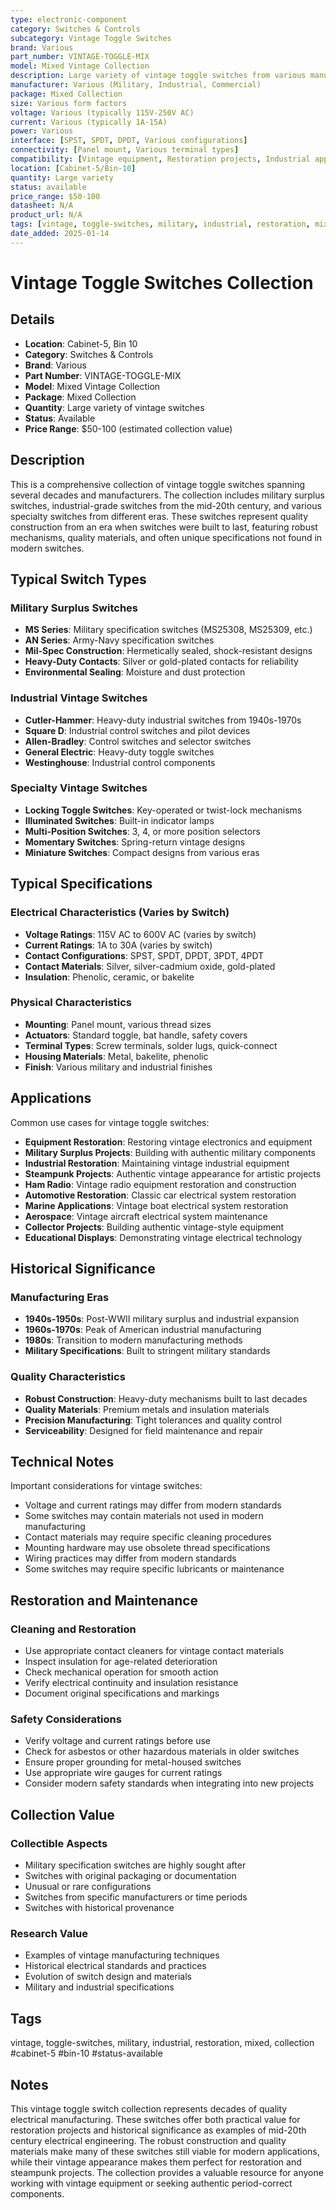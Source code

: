 ```yaml
---
type: electronic-component
category: Switches & Controls
subcategory: Vintage Toggle Switches
brand: Various
part_number: VINTAGE-TOGGLE-MIX
model: Mixed Vintage Collection
description: Large variety of vintage toggle switches from various manufacturers and eras
manufacturer: Various (Military, Industrial, Commercial)
package: Mixed Collection
size: Various form factors
voltage: Various (typically 115V-250V AC)
current: Various (typically 1A-15A)
power: Various
interface: [SPST, SPDT, DPDT, Various configurations]
connectivity: [Panel mount, Various terminal types]
compatibility: [Vintage equipment, Restoration projects, Industrial applications]
location: [Cabinet-5/Bin-10]
quantity: Large variety
status: available
price_range: $50-100
datasheet: N/A
product_url: N/A
tags: [vintage, toggle-switches, military, industrial, restoration, mixed, collection, cabinet-5, bin-10, status-available]
date_added: 2025-01-14
---
```


# Vintage Toggle Switches Collection

## Details

- **Location**: Cabinet-5, Bin 10
- **Category**: Switches & Controls
- **Brand**: Various
- **Part Number**: VINTAGE-TOGGLE-MIX
- **Model**: Mixed Vintage Collection
- **Package**: Mixed Collection
- **Quantity**: Large variety of vintage switches
- **Status**: Available
- **Price Range**: $50-100 (estimated collection value)

## Description

This is a comprehensive collection of vintage toggle switches spanning several decades and manufacturers. The collection includes military surplus switches, industrial-grade switches from the mid-20th century, and various specialty switches from different eras. These switches represent quality construction from an era when switches were built to last, featuring robust mechanisms, quality materials, and often unique specifications not found in modern switches.

## Typical Switch Types

### Military Surplus Switches

- **MS Series**: Military specification switches (MS25308, MS25309, etc.)
- **AN Series**: Army-Navy specification switches
- **Mil-Spec Construction**: Hermetically sealed, shock-resistant designs
- **Heavy-Duty Contacts**: Silver or gold-plated contacts for reliability
- **Environmental Sealing**: Moisture and dust protection

### Industrial Vintage Switches

- **Cutler-Hammer**: Heavy-duty industrial switches from 1940s-1970s
- **Square D**: Industrial control switches and pilot devices
- **Allen-Bradley**: Control switches and selector switches
- **General Electric**: Heavy-duty toggle switches
- **Westinghouse**: Industrial control components

### Specialty Vintage Switches

- **Locking Toggle Switches**: Key-operated or twist-lock mechanisms
- **Illuminated Switches**: Built-in indicator lamps
- **Multi-Position Switches**: 3, 4, or more position selectors
- **Momentary Switches**: Spring-return vintage designs
- **Miniature Switches**: Compact designs from various eras

## Typical Specifications

### Electrical Characteristics (Varies by Switch)

- **Voltage Ratings**: 115V AC to 600V AC (varies by switch)
- **Current Ratings**: 1A to 30A (varies by switch)
- **Contact Configurations**: SPST, SPDT, DPDT, 3PDT, 4PDT
- **Contact Materials**: Silver, silver-cadmium oxide, gold-plated
- **Insulation**: Phenolic, ceramic, or bakelite

### Physical Characteristics

- **Mounting**: Panel mount, various thread sizes
- **Actuators**: Standard toggle, bat handle, safety covers
- **Terminal Types**: Screw terminals, solder lugs, quick-connect
- **Housing Materials**: Metal, bakelite, phenolic
- **Finish**: Various military and industrial finishes

## Applications

Common use cases for vintage toggle switches:

- **Equipment Restoration**: Restoring vintage electronics and equipment
- **Military Surplus Projects**: Building with authentic military components
- **Industrial Restoration**: Maintaining vintage industrial equipment
- **Steampunk Projects**: Authentic vintage appearance for artistic projects
- **Ham Radio**: Vintage radio equipment restoration and construction
- **Automotive Restoration**: Classic car electrical system restoration
- **Marine Applications**: Vintage boat electrical system restoration
- **Aerospace**: Vintage aircraft electrical system maintenance
- **Collector Projects**: Building authentic vintage-style equipment
- **Educational Displays**: Demonstrating vintage electrical technology

## Historical Significance

### Manufacturing Eras

- **1940s-1950s**: Post-WWII military surplus and industrial expansion
- **1960s-1970s**: Peak of American industrial manufacturing
- **1980s**: Transition to modern manufacturing methods
- **Military Specifications**: Built to stringent military standards

### Quality Characteristics

- **Robust Construction**: Heavy-duty mechanisms built to last decades
- **Quality Materials**: Premium metals and insulation materials
- **Precision Manufacturing**: Tight tolerances and quality control
- **Serviceability**: Designed for field maintenance and repair

## Technical Notes

Important considerations for vintage switches:

- Voltage and current ratings may differ from modern standards
- Some switches may contain materials not used in modern manufacturing
- Contact materials may require specific cleaning procedures
- Mounting hardware may use obsolete thread specifications
- Wiring practices may differ from modern standards
- Some switches may require specific lubricants or maintenance

## Restoration and Maintenance

### Cleaning and Restoration

- Use appropriate contact cleaners for vintage contact materials
- Inspect insulation for age-related deterioration
- Check mechanical operation for smooth action
- Verify electrical continuity and insulation resistance
- Document original specifications and markings

### Safety Considerations

- Verify voltage and current ratings before use
- Check for asbestos or other hazardous materials in older switches
- Ensure proper grounding for metal-housed switches
- Use appropriate wire gauges for current ratings
- Consider modern safety standards when integrating into new projects

## Collection Value

### Collectible Aspects

- Military specification switches are highly sought after
- Switches with original packaging or documentation
- Unusual or rare configurations
- Switches from specific manufacturers or time periods
- Switches with historical provenance

### Research Value

- Examples of vintage manufacturing techniques
- Historical electrical standards and practices
- Evolution of switch design and materials
- Military and industrial specifications

## Tags

vintage, toggle-switches, military, industrial, restoration, mixed, collection #cabinet-5 #bin-10 #status-available

## Notes

This vintage toggle switch collection represents decades of quality electrical manufacturing. These switches offer both practical value for restoration projects and historical significance as examples of mid-20th century electrical engineering. The robust construction and quality materials make many of these switches still viable for modern applications, while their vintage appearance makes them perfect for restoration and steampunk projects. The collection provides a valuable resource for anyone working with vintage equipment or seeking authentic period-correct components.
